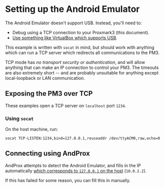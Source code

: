 # Setting up the Android Emulator

The Android Emulator doesn't support USB.  Instead, you'll need to:

- Debug using a TCP connection to your Proxmark3 (this document).
- [Use something like VirtualBox which supports USB](./virtualbox.md).

This example is written with `socat` in mind, but should work with anything which can run a TCP
server which redirects all communications to the PM3.

TCP mode has _no transport security or authentication_, and will allow anything that can make an IP
connection to control your PM3.  The timeouts are also extremely short -- and are probably
unsuitable for anything except local-loopback or LAN communication.

## Exposing the PM3 over TCP

These examples open a TCP server on `localhost` port `1234`.

### Using `socat`

On the host machine, run:

```
socat TCP-LISTEN:1234,bind=127.0.0.1,reuseaddr /dev/ttyACM0,raw,echo=0
```

## Connecting using AndProx

AndProx attempts to detect the Android Emulator, and fills in the IP automatically [which
corresponds to `127.0.0.1` on the host][emu-netaddr] (`10.0.2.2`).

If this has failed for some reason, you can fill this in manually.


[emu-netaddr]: https://developer.android.com/studio/run/emulator-networking#networkaddresses